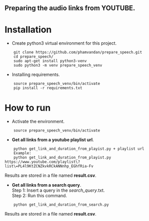 ## Preparing the audio links from YOUTUBE.
# Installation
* Create python3 virtual environment for this project.
``` 
    git clone https://github.com/phamvandan/prepare_speech.git
    cd prepare_speech/
    sudo apt-get install python3-venv 
    sudo python3 -m venv prepare_speech_venv
```
* Installing requirements.
```
    source prepare_speech_venv/bin/activate
    pip install -r requirements.txt
```
# How to run
* Activate the environment.
```
    source prepare_speech_venv/bin/activate
```
* **Get all links from a youtube playlist url**.
```
    python get_link_and_duration_from_playist.py + playlist url
    Example:
    python get_link_and_duration_from_playist.py https://www.youtube.com/playlist\?list\=PL4l9KtZCNZkvkRCkANNnhp_EGhfRia-Fv
```
Results are stored in a file named **result.csv**.
* **Get all links from a search query**.  
Step 1: Insert a query in the *search_query*.txt.  
Step 2: Run this command.
```
    python get_link_and_duration_from_search.py
```
Results are stored in a file named **result.csv**.
